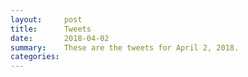 ```yaml
---
layout:     post
title:      Tweets
date:       2018-04-02
summary:    These are the tweets for April 2, 2018.
categories:
---
```


